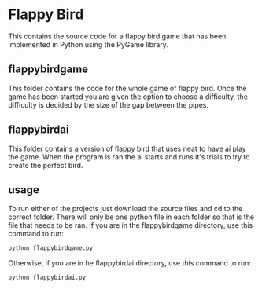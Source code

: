 # Flappy Bird
This contains the source code for a flappy bird game that has been implemented in Python using the PyGame library.

## flappybirdgame
This folder contains the code for the whole game of flappy bird. Once the game has been started you are given the option to choose a difficulty, the 
difficulty is decided by the size of the gap between the pipes. 

## flappybirdai
This folder contains a version of flappy bird that uses neat to have ai play the game. When the program is ran the ai starts and runs it's trials to try
to create the perfect bird.

## usage
To run either of the projects just download the source files and cd to the correct folder. There will only be one python file in each folder so that is the
file that needs to be ran. If you are in the flappybirdgame directory, use this command to run:
```sh
python flappybirdgame.py
```
Otherwise, if you are in he flappybirdai directory, use this command to run:
```sh
python flappybirdai.py
```
